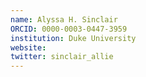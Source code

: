 ```yaml
---
name: Alyssa H. Sinclair
ORCID: 0000-0003-0447-3959
institution: Duke University
website: 
twitter: sinclair_allie
---
```

